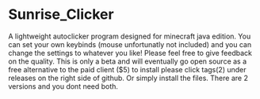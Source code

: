 # Sunrise_Clicker
A lightweight autoclicker program designed for minecraft java edition. You can set your own keybinds (mouse unfortunatly not included) and you can change the settings to whatever you like! Please feel free to give feedback on the quality. This is only a beta and will eventually go open source as a free alternative to the paid client ($5)
to install please click tags(2) under releases on the right side of github. Or simply install the files. There are 2 versions and you dont need both.
